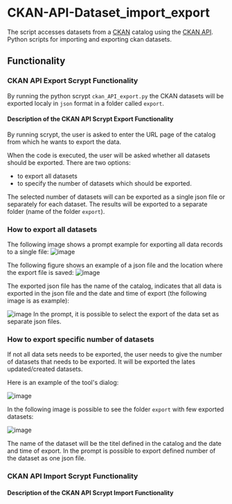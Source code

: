 # CKAN-API-Dataset_import_export
The script accesses datasets from a [CKAN](https://ckan.org/) catalog using the [CKAN API](https://docs.ckan.org/en/2.9/api/). 
Python scripts for importing and exporting ckan datasets.

## Functionality

### CKAN API Export Scrypt Functionality
By running the python scrypt `ckan_API_export.py` the CKAN datasets will be exported localy in `json` format in a folder called `export`. 

#### Description of the CKAN API Scrypt Export Functionality

By running scrypt, the user is asked to enter the URL page of the catalog from which he wants to export the data.

When the code is executed, the user will be asked whether all datasets should be exported.
There are two options: 
- to export all datasets
- to specify the number of datasets which should be exported.

The selected number of datasets will can be exported as a single json file or separately for each dataset. The results will be exported to a separate folder (name of the folder `export`).

### How to export all datasets
The following image shows a prompt example for exporting all data records to a single file:
![image](https://github.com/MarijaKnezevic/CKAN-API-Dataset_import_export/assets/93824048/d65548db-96ee-4ba3-8def-f0154f0a4c3c)

The following figure shows an example of a json file and the location where the export file is saved:
![image](https://github.com/MarijaKnezevic/CKAN-API-Dataset_import_export/assets/93824048/2a2fdd1d-53f9-4ee2-b6ec-20a3d60b17b1)

The exported json file has the name of the catalog, indicates that all data is exported in the json file and the date and time of export (the following image is as example):

![image](https://github.com/MarijaKnezevic/CKAN-API-Dataset_import_export/assets/93824048/d6f21680-1506-4b30-b60f-38af21847ff0)
In the prompt, it is possible to select the export of the data set as separate json files.


### How to export specific number of datasets
If not all data sets needs to be exported, the user needs to give the number of datasets that needs to be exported. It will be exported the lates updated/created datasets.


Here is an example of the tool's dialog:

![image](https://github.com/MarijaKnezevic/CKAN-API-Dataset_import_export/assets/93824048/ee875a40-0335-46cf-b72c-357aff85c694)


In the following image is possible to see the folder `export` with few exported datasets:

![image](https://github.com/MarijaKnezevic/CKAN-API-Dataset_import_export/assets/93824048/e330adff-9943-4b1b-9540-b02219aa4d11)

The name of the dataset will be the titel defined in the catalog and the date and time of export.
In the prompt is possible to export defined number of the dataset as one json file.



### CKAN API Import Scrypt Functionality
#### Description of the CKAN API Scrypt Import Functionality
